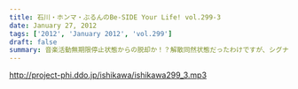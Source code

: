 ```yaml
---
title: 石川・ホンマ・ぶるんのBe-SIDE Your Life! vol.299-3
date: January 27, 2012
tags: ['2012', 'January 2012', 'vol.299']
draft: false
summary: 音楽活動無期限停止状態からの脱却か！？解散同然状態だったわけですが、シグナルが点りますかな。ホンマさんのＰＣがうなっております。NAMAE
---
```


http://project-phi.ddo.jp/ishikawa/ishikawa299_3.mp3

